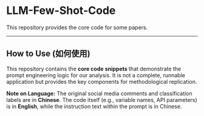 # LLM-Few-Shot-Code
This repository provides the core code for some papers.

---

## How to Use (如何使用)

This repository contains the **core code snippets** that demonstrate the prompt engineering logic for our analysis. It is not a complete, runnable application but provides the key components for methodological replication.

**Note on Language:** The original social media comments and classification labels are in **Chinese**. The code itself (e.g., variable names, API parameters) is in **English**, while the instruction text within the prompt is in Chinese.
